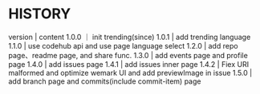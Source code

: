 # HISTORY

version | content
1.0.0 ｜ init trending(since)
1.0.1 | add trending language
1.1.0 | use codehub api and use page language select
1.2.0 | add repo page、readme page, and share func.
1.3.0 | add events page and profile page
1.4.0 | add issues page
1.4.1 | add issues inner page
1.4.2 | Fiex URI malformed and optimize wemark UI and add previewImage in issue
1.5.0 | add branch page and commits(include commit-item) page
